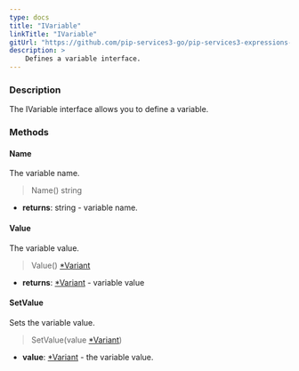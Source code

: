 ```yaml
---
type: docs
title: "IVariable"
linkTitle: "IVariable"
gitUrl: "https://github.com/pip-services3-go/pip-services3-expressions-go"
description: > 
    Defines a variable interface.
---
```


### Description

The IVariable interface allows you to define a variable.


### Methods

#### Name
The variable name.
> Name() string
- **returns**: string - variable name.

#### Value
The variable value.
> Value() [*Variant](../../../variants/variant)

- **returns**: [*Variant](../../../variants/variant) - variable value

#### SetValue
Sets the variable value.
> SetValue(value [*Variant](../../../variants/variant))

- **value**: [*Variant](../../../variants/variant) - the variable value.

